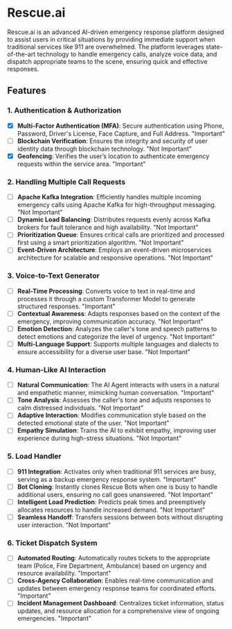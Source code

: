 # Rescue.ai

Rescue.ai is an advanced AI-driven emergency response platform designed to assist users in critical situations by providing immediate support when traditional services like 911 are overwhelmed. The platform leverages state-of-the-art technology to handle emergency calls, analyze voice data, and dispatch appropriate teams to the scene, ensuring quick and effective responses.

## Features

### 1. Authentication & Authorization
- [x] **Multi-Factor Authentication (MFA)**: Secure authentication using Phone, Password, Driver's License, Face Capture, and Full Address. "Important"
- [ ] **Blockchain Verification**: Ensures the integrity and security of user identity data through blockchain technology. "Not Important"
- [x] **Geofencing**: Verifies the user’s location to authenticate emergency requests within the service area. "Important"

### 2. Handling Multiple Call Requests
- [ ] **Apache Kafka Integration**: Efficiently handles multiple incoming emergency calls using Apache Kafka for high-throughput messaging. "Not Important"
- [ ] **Dynamic Load Balancing**: Distributes requests evenly across Kafka brokers for fault tolerance and high availability. "Not Important"
- [ ] **Prioritization Queue**: Ensures critical calls are prioritized and processed first using a smart prioritization algorithm. "Not Important"
- [ ] **Event-Driven Architecture**: Employs an event-driven microservices architecture for scalable and responsive operations. "Not Important"

### 3. Voice-to-Text Generator
- [ ] **Real-Time Processing**: Converts voice to text in real-time and processes it through a custom Transformer Model to generate structured responses. "Important"
- [ ] **Contextual Awareness**: Adapts responses based on the context of the emergency, improving communication accuracy. "Not Important"
- [ ] **Emotion Detection**: Analyzes the caller's tone and speech patterns to detect emotions and categorize the level of urgency. "Not Important"
- [ ] **Multi-Language Support**: Supports multiple languages and dialects to ensure accessibility for a diverse user base. "Not Important"

### 4. Human-Like AI Interaction
- [ ] **Natural Communication**: The AI Agent interacts with users in a natural and empathetic manner, mimicking human conversation. "Important"
- [ ] **Tone Analysis**: Assesses the caller's tone and adjusts responses to calm distressed individuals. "Not Important"
- [ ] **Adaptive Interaction**: Modifies communication style based on the detected emotional state of the user. "Not Important"
- [ ] **Empathy Simulation**: Trains the AI to exhibit empathy, improving user experience during high-stress situations. "Not Important"

### 5. Load Handler
- [ ] **911 Integration**: Activates only when traditional 911 services are busy, serving as a backup emergency response system. "Important"
- [ ] **Bot Cloning**: Instantly clones Rescue Bots when one is busy to handle additional users, ensuring no call goes unanswered. "Not Important"
- [ ] **Intelligent Load Prediction**: Predicts peak times and preemptively allocates resources to handle increased demand. "Not Important"
- [ ] **Seamless Handoff**: Transfers sessions between bots without disrupting user interaction. "Not Important"

### 6. Ticket Dispatch System
- [ ] **Automated Routing**: Automatically routes tickets to the appropriate team (Police, Fire Department, Ambulance) based on urgency and resource availability. "Important"
- [ ] **Cross-Agency Collaboration**: Enables real-time communication and updates between emergency response teams for coordinated efforts. "Important"
- [ ] **Incident Management Dashboard**: Centralizes ticket information, status updates, and resource allocation for a comprehensive view of ongoing emergencies. "Important"